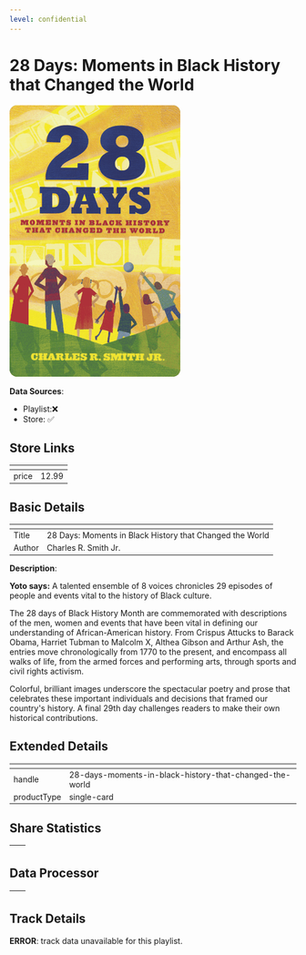 ```yaml
---
level: confidential
---
```

# 28 Days: Moments in Black History that Changed the World

![card_[iUvsA].png](../../img/cards/card_[iUvsA].png)

**Data Sources**: 

- Playlist:❌
- Store: ✅


## Store Links

| <!-- --> | <!-- --> |
| - | - |
| price | 12.99 |


## Basic Details

| <!-- --> | <!-- --> |
| - | - |
| Title | 28 Days: Moments in Black History that Changed the World |
| Author | Charles R. Smith Jr. |

**Description**:

**Yoto says:** A talented ensemble of 8 voices chronicles 29 episodes of people and events vital to the history of Black culture.

The 28 days of Black History Month are commemorated with descriptions of the men, women and events that have been vital in defining our understanding of African-American history. From Crispus Attucks to Barack Obama, Harriet Tubman to Malcolm X, Althea Gibson and Arthur Ash, the entries move chronologically from 1770 to the present, and encompass all walks of life, from the armed forces and performing arts, through sports and civil rights activism.

Colorful, brilliant images underscore the spectacular poetry and prose that celebrates these important individuals and decisions that framed our country's history. A final 29th day challenges readers to make their own historical contributions.


## Extended Details

| <!-- --> | <!-- --> |
| - | - |
| handle | 28-days-moments-in-black-history-that-changed-the-world |
| productType | single-card |


## Share Statistics

| <!-- --> | <!-- --> |
| - | - |


## Data Processor

| <!-- --> | <!-- --> |
| - | - |


## Track Details

**ERROR**: track data unavailable for this playlist.
